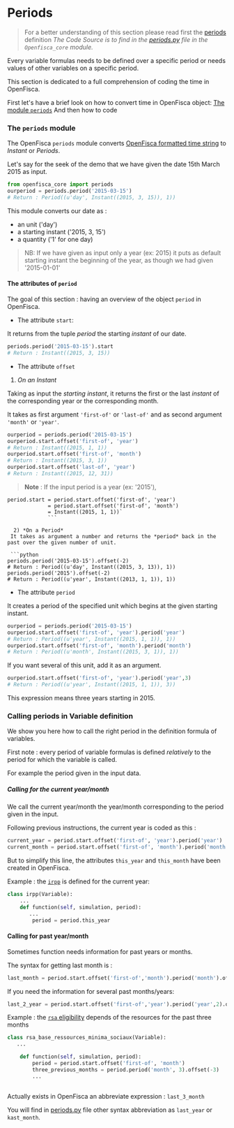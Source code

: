 # Periods

> For a better understanding of this section please read first the [periods](periods.md) definition
>  *The Code Source is to find  in the [periods.py](https://github.com/openfisca/openfisca-core/blob/master/openfisca_core/periods.py) file in the `Openfisca_core` module.*

Every variable formulas needs to be defined over a specific period or needs values of other variables on a specific period.  

This section is dedicated to a full comprehension of coding the time in OpenFisca.

First let's have a brief look on how to convert time in OpenFisca object:
[The module `periods`](https://doc.openfisca.fr/en/coding-the-legislation/periods.html#the-module-periods)
And then how to code 

### The `periods` module

The OpenFisca `periods` module converts [OpenFisca formatted time string](https://doc.openfisca.fr/en/periodsinstants.html#implementation-in-openfisca) to *Instant* or *Periods*.

Let's say for the seek  of the demo that we have given the date 15th March 2015 as input.

```python
from openfisca_core import periods 
ourperiod = periods.period('2015-03-15')
# Return : Period((u'day', Instant((2015, 3, 15)), 1))
```
This module converts our date as :
 - an unit ('day')
 - a starting instant ('2015, 3, 15')
 - a quantity ('1' for one day)

>NB: If we have given as input only a year (ex: 2015) it puts as default starting instant the beginning of the year, as though we had given '2015-01-01'

#### The attributes of `period`

The goal of this section : having an overview of the object `period` in OpenFisca.
- The attribute `start`:

It returns from the tuple *period* the starting *instant* of our date.

```python
periods.period('2015-03-15').start
# Return : Instant((2015, 3, 15))
```

- The attribute `offset`  

1) *On an Instant*   

Taking as input the *starting instant*, it returns the first or the last *instant* of the corresponding year or the corresponding month.

It takes as first argument `'first-of'` or `'last-of'` and as second argument `'month'` or `'year'`. 

```python
ourperiod = periods.period('2015-03-15')
ourperiod.start.offset('first-of', 'year')
# Return : Instant((2015, 1, 1))
ourperiod.start.offset('first-of', 'month')
# Return : Instant((2015, 3, 1))
ourperiod.start.offset('last-of', 'year')
# Return : Instant((2015, 12, 31))
```
>**Note** : If the input period is a year (ex: '2015'),   
``` 
period.start = period.start.offset('first-of', 'year') 
             = period.start.offset('first-of', 'month')
             = Instant((2015, 1, 1))`
             ```
             
  2) *On a Period*   
 It takes as argument a number and returns the *period* back in the past over the given number of unit.
 
 ```python
periods.period('2015-03-15').offset(-2)
# Return : Period((u'day', Instant((2015, 3, 13)), 1))
periods.period('2015').offset(-2)
# Return : Period((u'year', Instant((2013, 1, 1)), 1))
```
 

- The attribute `period`  

It creates a period of the specified unit which begins at the given starting instant.


```python
ourperiod = periods.period('2015-03-15')
ourperiod.start.offset('first-of', 'year').period('year')
# Return : Period((u'year', Instant((2015, 1, 1)), 1))
ourperiod.start.offset('first-of', 'month').period('month')
# Return : Period((u'month', Instant((2015, 3, 1)), 1))
```
If you want several of this unit, add it as an argument.
```python
ourperiod.start.offset('first-of', 'year').period('year',3)
# Return : Period((u'year', Instant((2015, 1, 1)), 3))
```
This expression means three years starting in 2015.

       

### Calling periods in Variable definition

We show you here how to call the right period in the definition formula of variables.

First note : every period of variable formulas is defined *relatively* to the period for which the variable is called.  

For example the period given in the input data. 


##### Calling for the current year/month
We call the current year/month the year/month corresponding to the period given in the input.

Following previous instructions, the current year is coded as this :
```python
current_year = period.start.offset('first-of', 'year').period('year')
current_month = period.start.offset('first-of', 'month').period('month')
```

But to simplify this line, the attributes  `this_year` and `this_month` have been created in OpenFisca.

Example : the [`irpp`](https://legislation.openfisca.fr/variables/irpp) is defined for the current year:

```python
class irpp(Variable):
    ...
    def function(self, simulation, period):
       ...
        period = period.this_year
```

#### Calling for past year/month

Sometimes function needs information for past years or months.

The syntax for getting last month is :
```python
last_month = period.start.offset('first-of','month').period('month').offset(-1)
```
If you need the information for several past months/years:

```python
last_2_year = period.start.offset('first-of','year').period('year',2).offset(-2)
```

Example : the [`rsa` eligibility](https://legislation.openfisca.fr/variables/rsa_base_ressources_minima_sociaux) depends of the resources for the past three months

```python
class rsa_base_ressources_minima_sociaux(Variable):
   ...

    def function(self, simulation, period):
        period = period.start.offset('first-of', 'month')
        three_previous_months = period.period('month', 3).offset(-3)
        ...
     
```
Actually exists in OpenFisca an abbreviate expression : `last_3_month` 

You will find in [periods.py](https://github.com/openfisca/openfisca-core/blob/master/openfisca_core/periods.py) file other syntax abbreviation as `last_year` or `kast_month`.


